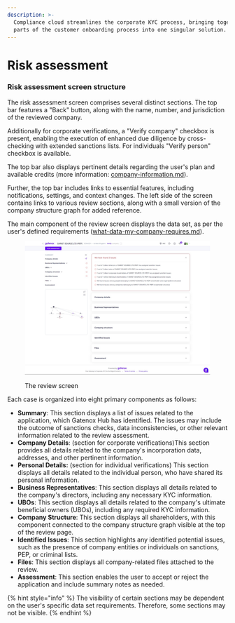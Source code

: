 ```yaml
---
description: >-
  Compliance cloud streamlines the corporate KYC process, bringing together all
  parts of the customer onboarding process into one singular solution.
---
```


# Risk assessment

### Risk assessment screen structure

The risk assessment screen comprises several distinct sections. The top bar features a "Back" button, along with the name, number, and jurisdiction of the reviewed company.

Additionally for corporate verifications, a "Verify company" checkbox is present, enabling the execution of enhanced due diligence by cross-checking with extended sanctions lists. For individuals "Verify person" checkbox is available.

The top bar also displays pertinent details regarding the user's plan and available credits (more information: [company-information.md](../../general-settings/company-information.md "mention")).

Further, the top bar includes links to essential features, including notifications, settings, and context changes. The left side of the screen contains links to various review sections, along with a small version of the company structure graph for added reference.

The main component of the review screen displays the data set, as per the user's defined requirements ([what-data-my-company-requires.md](../start-onboarding-customers-with-gatenox/what-data-my-company-requires.md "mention")).

<figure><img src="../../.gitbook/assets/CC_review_screen_overview (2).png" alt=""><figcaption><p>The review screen</p></figcaption></figure>



Each case is organized into eight primary components as follows:

* **Summary**: This section displays a list of issues related to the application, which Gatenox Hub has identified. The issues may include the outcome of sanctions checks, data inconsistencies, or other relevant information related to the review assessment.
* **Company Details**: (section for corporate verifications)This section provides all details related to the company's incorporation data, addresses, and other pertinent information.
* **Personal Details:** (section for individual verifications) This section displays all details related to the individual person, who have shared its personal information.
* **Business Representatives**: This section displays all details related to the company's directors, including any necessary KYC information.
* **UBOs**: This section displays all details related to the company's ultimate beneficial owners (UBOs), including any required KYC information.
* **Company Structure**: This section displays all shareholders, with this component connected to the company structure graph visible at the top of the review page.
* **Identified Issues**: This section highlights any identified potential issues, such as the presence of company entities or individuals on sanctions, PEP, or criminal lists.
* **Files**: This section displays all company-related files attached to the review.
* **Assessment**: This section enables the user to accept or reject the application and include summary notes as needed.

{% hint style="info" %}
The visibility of certain sections may be dependent on the user's specific data set requirements. Therefore, some sections may not be visible.
{% endhint %}
